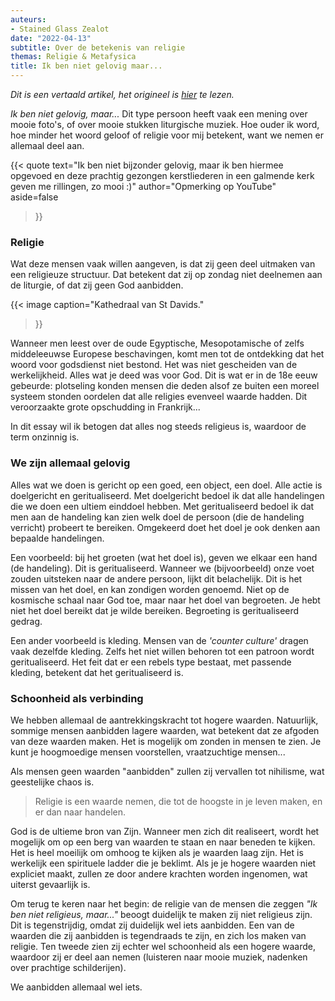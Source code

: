 ```yaml
---
auteurs:
- Stained Glass Zealot
date: "2022-04-13"
subtitle: Over de betekenis van religie
themas: Religie & Metafysica
title: Ik ben niet gelovig maar...
---
```


_Dit is een vertaald artikel, het origineel is [hier](https://glasszealot.substack.com/p/im-not-religious-but) te lezen._

_Ik ben niet gelovig, maar..._ Dit type persoon heeft vaak een mening over mooie foto's, of over mooie stukken liturgische muziek. Hoe ouder ik word, hoe minder het woord geloof of religie voor mij betekent, want we nemen er allemaal deel aan.

{{< quote
	text="Ik ben niet bijzonder gelovig, maar ik ben hiermee opgevoed en deze prachtig gezongen kerstliederen in een galmende kerk geven me rillingen, zo mooi :)"
	author="Opmerking op YouTube"
	aside=false
>}}


### Religie

Wat deze mensen vaak willen aangeven, is dat zij geen deel uitmaken van een religieuze structuur. Dat betekent dat zij op zondag niet deelnemen aan de liturgie, of dat zij geen God aanbidden.

{{< image
	caption="Kathedraal van St Davids."
>}}

Wanneer men leest over de oude Egyptische, Mesopotamische of zelfs middeleeuwse Europese beschavingen, komt men tot de ontdekking dat het woord voor godsdienst niet bestond. Het was niet gescheiden van de werkelijkheid. Alles wat je deed was voor God. Dit is wat er in de 18e eeuw gebeurde: plotseling konden mensen die deden alsof ze buiten een moreel systeem stonden oordelen dat alle religies evenveel waarde hadden. Dit veroorzaakte grote opschudding in Frankrijk...

In dit essay wil ik betogen dat alles nog steeds religieus is, waardoor de term onzinnig is.


### We zijn allemaal gelovig

Alles wat we doen is gericht op een goed, een object, een doel. Alle actie is doelgericht en geritualiseerd. Met doelgericht bedoel ik dat alle handelingen die we doen een ultiem einddoel hebben. Met geritualiseerd bedoel ik dat men aan de handeling kan zien welk doel de persoon (die de handeling verricht) probeert te bereiken. Omgekeerd doet het doel je ook denken aan bepaalde handelingen. 

Een voorbeeld: bij het groeten (wat het doel is), geven we elkaar een hand (de handeling). Dit is geritualiseerd. Wanneer we (bijvoorbeeld) onze voet zouden uitsteken naar de andere persoon, lijkt dit belachelijk. Dit is het missen van het doel, en kan zondigen worden genoemd. Niet op de kosmische schaal naar God toe, maar naar het doel van begroeten. Je hebt niet het doel bereikt dat je wilde bereiken. Begroeting is geritualiseerd gedrag.

Een ander voorbeeld is kleding. Mensen van de _'counter culture'_ dragen vaak dezelfde kleding. Zelfs het niet willen behoren tot een patroon wordt geritualiseerd. Het feit dat er een rebels type bestaat, met passende kleding, betekent dat het geritualiseerd is. 


### Schoonheid als verbinding

We hebben allemaal de aantrekkingskracht tot  hogere waarden. Natuurlijk, sommige mensen aanbidden lagere waarden, wat betekent dat ze afgoden van deze waarden maken. Het is mogelijk om zonden in mensen te zien. Je kunt je hoogmoedige mensen voorstellen, vraatzuchtige mensen...

Als mensen geen waarden "aanbidden" zullen zij vervallen tot nihilisme, wat geestelijke chaos is.

>Religie is een waarde nemen, die tot de hoogste in je leven maken, en er dan naar handelen. 

God is de ultieme bron van Zijn. Wanneer men zich dit realiseert, wordt het mogelijk om op een berg van waarden te staan en naar beneden te kijken. Het is heel moeilijk om omhoog te kijken als je waarden laag zijn. Het is werkelijk een spirituele ladder die je beklimt. Als je je hogere waarden niet expliciet maakt, zullen ze door andere krachten worden ingenomen, wat uiterst gevaarlijk is.

Om terug te keren naar het begin: de religie van de mensen die zeggen _"Ik ben niet religieus, maar..."_ beoogt duidelijk te maken zij niet religieus zijn. Dit is tegenstrijdig, omdat zij duidelijk wel iets aanbidden. Een van de waarden die zij aanbidden is tegendraads te zijn, en zich los maken van religie. Ten tweede zien zij echter wel schoonheid als een hogere waarde, waardoor zij er deel aan nemen (luisteren naar mooie muziek, nadenken over prachtige schilderijen).

We aanbidden allemaal wel iets.
